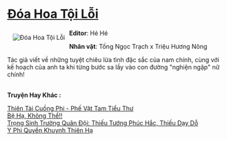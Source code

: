 <a href="https://utruyen.com/truyen/doa-hoa-toi-loi/17351/" title="Đóa Hoa Tội Lỗi"><h1>Đóa Hoa Tội Lỗi</h1></a><div style="display:table"><img align="right" style="float: left; padding: 10px;" src="https://utruyen.com/images/story/200x260/doa-hoa-toi-loi.jpg" alt="Đóa Hoa Tội Lỗi"><b>Editor</b>: Hé Hé<p></p><b>Nhân vật</b>: Tống Ngọc Trạch x Triệu Hương Nông<p></p>Tác giả viết về những tuyệt chiêu lừa tình đặc sắc của nam chính, cùng với kế hoạch của anh ta khi từng bước sa lầy vào con đường "nghiện ngập" nữ chính!</div><p><br><b>Truyện Hay Khác :</b></p><a href="https://utruyen.com/truyen/thien-tai-cuong-phi-phe-vat-tam-tieu-thu/17459/" alt="Thiên Tài Cuồng Phi - Phế Vật Tam Tiểu Thư">Thiên Tài Cuồng Phi - Phế Vật Tam Tiểu Thư</a><br/><a href="https://github.com/quanluxury/ngontinhhot/tree/master/truyenhay/17506/" alt="Bệ Hạ, Không Thể!!">Bệ Hạ, Không Thể!!</a><br/><a href="https://truyenngontinhay.wordpress.com/2019/10/03/trong-sinh-truong-quan-doi-thieu-tuong-phuc-hac-thieu-day-do/" alt="Trọng Sinh Trường Quân Đội: Thiếu Tướng Phúc Hắc, Thiếu Dạy Dỗ">Trọng Sinh Trường Quân Đội: Thiếu Tướng Phúc Hắc, Thiếu Dạy Dỗ</a><br/><a href="https://truyenngontinhay.wordpress.com/2019/10/03/y-phi-quyen-khuynh-thien-ha/" alt="Y Phi Quyền Khuynh Thiên Hạ">Y Phi Quyền Khuynh Thiên Hạ</a><br/>